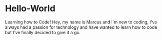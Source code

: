 # Hello-World
Learning how to Code!
Hey, my name is Marcus and I'm new to coding, I've always had a passion for technology and have wanted to learn how to code but I've finally decided to give it a go.
